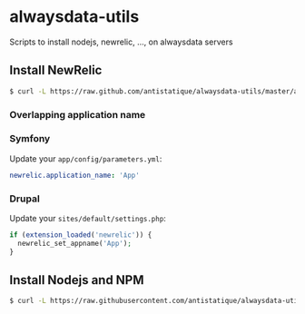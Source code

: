 alwaysdata-utils
================

Scripts to install nodejs, newrelic, ..., on alwaysdata servers

## Install NewRelic

  ```sh
  $ curl -L https://raw.github.com/antistatique/alwaysdata-utils/master/ad_newrelic_install.sh | bash
  ```

### Overlapping application name

### Symfony

Update your `app/config/parameters.yml`:

  ```yaml
  newrelic.application_name: 'App'
  ```

### Drupal

Update your `sites/default/settings.php`:

  ```php
  if (extension_loaded('newrelic')) {
    newrelic_set_appname('App');
  }
  ```

## Install Nodejs and NPM
 
  ```sh
  $ curl -L https://raw.githubusercontent.com/antistatique/alwaysdata-utils/master/ad_node_install.sh | bash
  ```

